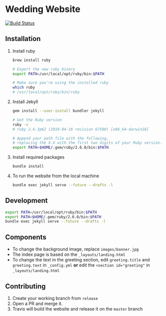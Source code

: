 # Wedding Website

[![Build Status](https://travis-ci.org/maruina/maruina.github.io.svg?branch=release)](https://travis-ci.org/maruina/maruina.github.io)

## Installation

1. Install ruby

    ```bash
    brew install ruby

    # Export the new ruby binary
    export PATH=/usr/local/opt/ruby/bin:$PATH

    # Make sure you're using the installed ruby
    which ruby
    # /usr/local/opt/ruby/bin/ruby
    ```

1. Install Jekyll

    ```bash
    gem install --user-install bundler jekyll

    # Get the Ruby version
    ruby -v
    # ruby 2.6.3p62 (2019-04-16 revision 67580) [x86_64-darwin18]

    # Append your path file with the following,
    # replacing the X.X with the first two digits of your Ruby version.
    export PATH=$HOME/.gem/ruby/2.6.0/bin:$PATH
    ```

1. Install required packages

    ```bash
    bundle install
    ```

1. To run the website from the local machine

    ```bash
    bundle exec jekyll serve --future --drafts -l
    ```

## Development

```bash
export PATH=/usr/local/opt/ruby/bin:$PATH
export PATH=$HOME/.gem/ruby/2.6.0/bin:$PATH
bundle exec jekyll serve --future --drafts -l
```

## Components

- To change the background image, replace `images/banner.jpg`
- The index page is based on the `_layouts/landing.html`
- To change the text in the greeting section,
edit `greeting.title` and `greeting.text` in `_config.yml`
**or** edit the `<section id="greeting"` in `_layouts/landing.html`

## Contributing

1. Create your working branch from `release`
1. Open a PR and merge it.
1. Travis will build the website and release it on the `master` branch
